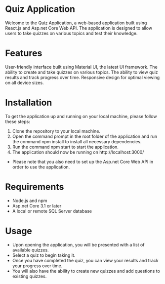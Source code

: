 
# Quiz Application
Welcome to the Quiz Application, a web-based application built using React.js and Asp.net Core Web API. The application is designed to allow users to take quizzes on various topics and test their knowledge.

# Features
User-friendly interface built using Material UI, the latest UI framework.
The ability to create and take quizzes on various topics.
The ability to view quiz results and track progress over time.
Responsive design for optimal viewing on all device sizes.
# Installation
To get the application up and running on your local machine, please follow these steps:

1) Clone the repository to your local machine.
2) Open the command prompt in the root folder of the application and run the command npm install to install all necessary dependencies.
3) Run the command npm start to start the application.
4) The application should now be running on http://localhost:3000/
* Please note that you also need to set up the Asp.net Core Web API in order to use the application.

# Requirements
*  Node.js and npm
*  Asp.net Core 3.1 or later
* A local or remote SQL Server database
# Usage
* Upon opening the application, you will be presented with a list of available quizzes.
* Select a quiz to begin taking it.
* Once you have completed the quiz, you can view your results and track your progress over time.
* You will also have the ability to create new quizzes and add questions to existing quizzes.
